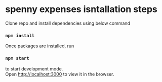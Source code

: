 # spenny expenses isntallation steps

Clone repo and install dependencies using below command

### `npm install`

Once packages are installed, run

### `npm start` 

to start development mode.<br />Open [http://localhost:3000](http://localhost:3000) to view it in the browser.

